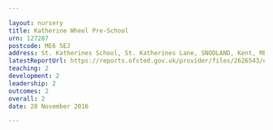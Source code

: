 ```yaml
---

layout: nursery
title: Katherine Wheel Pre-School
urn: 127287
postcode: ME6 5EJ
address: St. Katherines School, St. Katherines Lane, SNODLAND, Kent, ME6 5EJ
latestReportUrl: https://reports.ofsted.gov.uk/provider/files/2626543/urn/127287.pdf
teaching: 2
development: 2
leadership: 2
outcomes: 2
overall: 2
date: 28 November 2016

---
```

